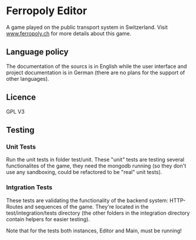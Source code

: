 # Ferropoly Editor

A game played on the public transport system in Switzerland. Visit www.ferropoly.ch for more details about this game.


## Language policy
The documentation of the sourcs is  in English while the user interface and project documentation is in German (there are no plans for the support of other
languages).

## Licence
GPL V3

## Testing
### Unit Tests
Run the unit tests in folder test/unit. These "unit" tests are testing several functionalites of the game, they need the mongodb running (so they don't use any sandboxing, could be refactored to be "real" unit tests).

### Intgration Tests
These tests are validating the functionality of the backend system: HTTP-Routes and sequences of the game. They're located in the test/integration/tests directory (the other folders in the integration directory contain helpers for easier testing).

Note that for the tests both instances, Editor and Main, must be running!

